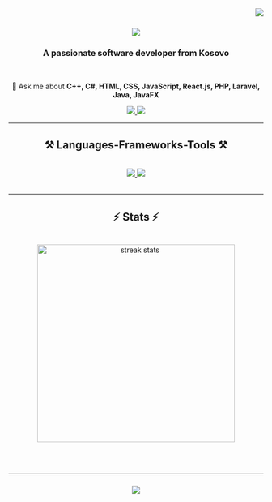 <img align="right" src="https://visitor-badge.laobi.icu/badge?page_id=gresahodolli.gresahodolli" />

<h1 align="center">
  <a href="https://git.io/typing-svg">
    <img src="https://readme-typing-svg.herokuapp.com/?font=Righteous&size=35&center=true&vCenter=true&width=500&height=70&duration=4000&lines=Hi+There!+👋;+I'm+Gresa+Hodolli!" />
  </a>
</h1>

<h3 align="center">A passionate software developer from Kosovo</h3>

<br />

<div align="center">


  💬 Ask me about **C++, C#, HTML, CSS, JavaScript, React.js, PHP, Laravel, Java, JavaFX**
  
</div>

<div align="center">
  <a href="mailto:gresa.hodolli1@student.uni-pr.edu">
    <img src="https://img.shields.io/badge/Gmail-333333?style=for-the-badge&logo=gmail&logoColor=red" />
  </a>
  <a href="htttps://in.linkedin.com/in/gresahodolli" target="_blank">
     <img src="https://img.shields.io/badge/LinkedIn-0077B5?style=for-the-badge&logo=linkedin&logoColor=white" target="_blank" />
  </a>
</div>

<hr />

<h2 align="center">⚒️ Languages-Frameworks-Tools ⚒️</h2>
<br />
<div align="center">
    <a href="https://slillicons.dev">
    <img src="https://skillicons.dev/icons?i=nodejs,github,javascript,cpp,java,html,css" />
  </a>
  <a href="https://slillicons.dev">
    <img src="https://skillicons.dev/icons?i=react,bootstrap,mysql,vscode,figma,git,tailwindcss" />
  </a>
</div>

<br />
<hr />

<!--
<div align="center">
  <h2>🐍 My Contribution 🐍</h2>
  <br />
  <img alt="snake eating my contributions" src="https://raw.githubusercontent.com/gresahodolli/gresahodolli/main/output/github-contribution-grid-snake.svg" />
  <br /><br /><br />
</div>

<hr />
-->

<h2 align="center">⚡ Stats ⚡</h2>
<br>

<div align="center">
  <img width=390 src="https://streak-stats.demolab.com/?user=gresahodolli&count_private=true&theme=react&border_radius=10" alt="streak stats" />
<!--   <img width=390 src="https://github-readme-stats-gresahodolli.vercel.app/api?username=gresahodolli&count_private=true&show_icons=true&theme=react&rank_icon=github&border_radius=10" alt="readme stats" /> -->

<br/><br/>
<hr />

<h3 align="center">
  <a href="https://git.io/typing=svg">
    <img src="https://readme-typing-svg.herokuapp.com/?font=Righteous&size=35&center=true&vCenter=true&width=500&height=70&duration=4000&lines=Thanks+for+visiting!+✌️:)" />
  </a>
</h3

<br/>

